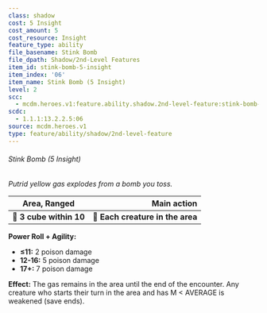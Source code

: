 ```yaml
---
class: shadow
cost: 5 Insight
cost_amount: 5
cost_resource: Insight
feature_type: ability
file_basename: Stink Bomb
file_dpath: Shadow/2nd-Level Features
item_id: stink-bomb-5-insight
item_index: '06'
item_name: Stink Bomb (5 Insight)
level: 2
scc:
  - mcdm.heroes.v1:feature.ability.shadow.2nd-level-feature:stink-bomb-5-insight
scdc:
  - 1.1.1:13.2.2.5:06
source: mcdm.heroes.v1
type: feature/ability/shadow/2nd-level-feature
---
```


###### Stink Bomb (5 Insight)

*Putrid yellow gas explodes from a bomb you toss.*

| **Area, Ranged**        |                  **Main action** |
| ----------------------- | -------------------------------: |
| **📏 3 cube within 10** | **🎯 Each creature in the area** |

**Power Roll + Agility:**

- **≤11:** 2 poison damage
- **12-16:** 5 poison damage
- **17+:** 7 poison damage

**Effect:** The gas remains in the area until the end of the encounter. Any creature who starts their turn in the area and has M < AVERAGE is weakened (save ends).
